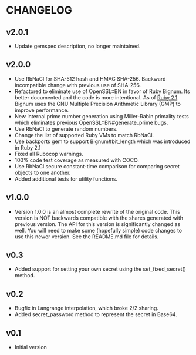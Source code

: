 # CHANGELOG

## v2.0.1

- Update gemspec description, no longer maintained.

## v2.0.0

- Use RbNaCl for SHA-512 hash and HMAC SHA-256. Backward incompatible change with previous use of SHA-256.
- Refactored to eliminate use of OpenSSL::BN in favor of Ruby Bignum. Its better documented and the code is more intentional. As of [Ruby 2.1](http://globaldev.co.uk/2014/05/ruby-2-1-in-detail/) Bignum uses the GNU Multiple Precision Arithmetic Library (GMP) to improve performance.
- New internal prime number generation using Miller-Rabin primality tests which eliminates previous OpenSSL::BN#generate_prime bugs.
- Use RbNaCl to generate random numbers.
- Change the list of supported Ruby VMs to match RbNaCl.
- Use backports gem to support Bignum#bit_length which was introduced in Ruby 2.1
- Fixed all Rubocop warnings.
- 100% code test coverage as measured with COCO.
- Use RbNaCl secure constant-time comparison for comparing secret objects to one another.
- Added additional tests for utility functions.

## v1.0.0

- Version 1.0.0 is an almost complete rewrite of the original code.
   This version is NOT backwards compatible with the shares generated
   with previous version. The API for this version is significantly
   changed as well. You will need to make some (hopefully simple)
   code changes to use this newer version. See the README.md file
   for details.

## v0.3

- Added support for setting your own secret using the set_fixed_secret() method.

## v0.2

- Bugfix in Langrange interpolation, which broke 2/2 sharing.
- Added secret_password method to represent the secret in Base64.

## v0.1

- Initial version
